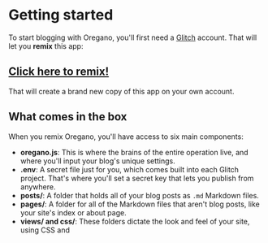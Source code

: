 # Getting started

To start blogging with Oregano, you'll first need a [Glitch](https://glitch.com) account. That will let you **remix** this app:

## [Click here to remix!](https://glitch.com/edit/#!/remix/oregano-blog)

That will create a brand new copy of this app on your own account. 

## What comes in the box

When you remix Oregano, you'll have access to six main components:

* **oregano.js**: This is where the brains of the entire operation live, and where you'll input your blog's unique settings.
* **.env**: A secret file just for you, which comes built into each Glitch project. That's where you'll set a secret key that lets you publish from anywhere.
* **posts/**: A folder that holds all of your blog posts as `.md` Markdown files. 
* **pages/**: A folder for all of the Markdown files that aren't blog posts, like your site's index or about page.
* **views/ and css/**: These folders dictate the look and feel of your site, using CSS and 